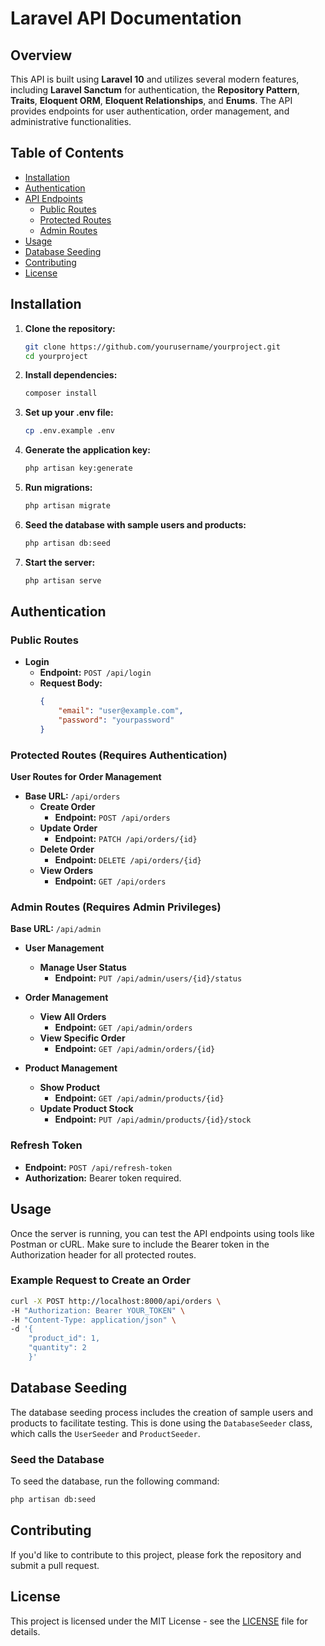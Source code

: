 # Laravel API Documentation

## Overview

This API is built using **Laravel 10** and utilizes several modern features, including **Laravel Sanctum** for authentication, the **Repository Pattern**, **Traits**, **Eloquent ORM**, **Eloquent Relationships**, and **Enums**. The API provides endpoints for user authentication, order management, and administrative functionalities.

## Table of Contents

- [Installation](#installation)
- [Authentication](#authentication)
- [API Endpoints](#api-endpoints)
  - [Public Routes](#public-routes)
  - [Protected Routes](#protected-routes)
  - [Admin Routes](#admin-routes)
- [Usage](#usage)
- [Database Seeding](#database-seeding)
- [Contributing](#contributing)
- [License](#license)

## Installation

1. **Clone the repository:**
   ```bash
   git clone https://github.com/yourusername/yourproject.git
   cd yourproject
   ```

2. **Install dependencies:**
   ```bash
   composer install
   ```

3. **Set up your .env file:**
   ```bash
   cp .env.example .env
   ```

4. **Generate the application key:**
   ```bash
   php artisan key:generate
   ```

5. **Run migrations:**
   ```bash
   php artisan migrate
   ```

6. **Seed the database with sample users and products:**
   ```bash
   php artisan db:seed
   ```

7. **Start the server:**
   ```bash
   php artisan serve
   ```

## Authentication

### Public Routes

- **Login**
  - **Endpoint:** `POST /api/login`
  - **Request Body:**
    ```json
    {
        "email": "user@example.com",
        "password": "yourpassword"
    }
    ```

### Protected Routes (Requires Authentication)

**User Routes for Order Management**

- **Base URL:** `/api/orders`
  - **Create Order**
    - **Endpoint:** `POST /api/orders`
  - **Update Order**
    - **Endpoint:** `PATCH /api/orders/{id}`
  - **Delete Order**
    - **Endpoint:** `DELETE /api/orders/{id}`
  - **View Orders**
    - **Endpoint:** `GET /api/orders`

### Admin Routes (Requires Admin Privileges)

**Base URL:** `/api/admin`

- **User Management**
  - **Manage User Status**
    - **Endpoint:** `PUT /api/admin/users/{id}/status`
  
- **Order Management**
  - **View All Orders**
    - **Endpoint:** `GET /api/admin/orders`
  - **View Specific Order**
    - **Endpoint:** `GET /api/admin/orders/{id}`
  
- **Product Management**
  - **Show Product**
    - **Endpoint:** `GET /api/admin/products/{id}`
  - **Update Product Stock**
    - **Endpoint:** `PUT /api/admin/products/{id}/stock`

### Refresh Token

- **Endpoint:** `POST /api/refresh-token`
- **Authorization:** Bearer token required.

## Usage

Once the server is running, you can test the API endpoints using tools like Postman or cURL. Make sure to include the Bearer token in the Authorization header for all protected routes.

### Example Request to Create an Order

```bash
curl -X POST http://localhost:8000/api/orders \
-H "Authorization: Bearer YOUR_TOKEN" \
-H "Content-Type: application/json" \
-d '{
    "product_id": 1,
    "quantity": 2
    }'
```

## Database Seeding

The database seeding process includes the creation of sample users and products to facilitate testing. This is done using the `DatabaseSeeder` class, which calls the `UserSeeder` and `ProductSeeder`.

### Seed the Database

To seed the database, run the following command:
```bash
php artisan db:seed
```

## Contributing

If you'd like to contribute to this project, please fork the repository and submit a pull request.

## License

This project is licensed under the MIT License - see the [LICENSE](LICENSE) file for details.
